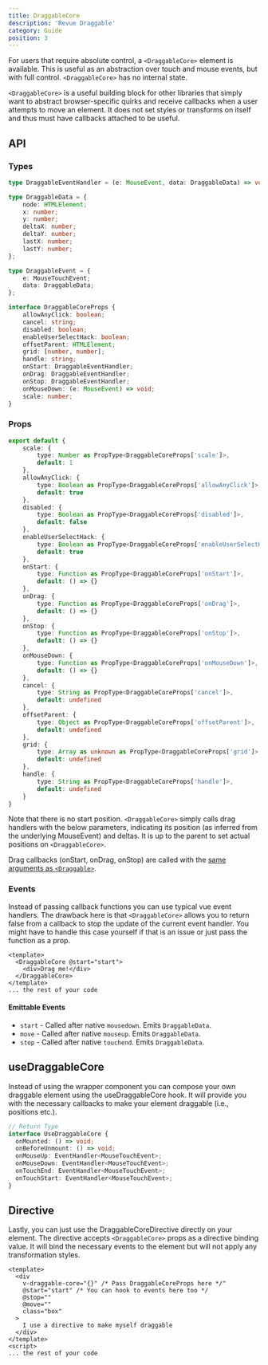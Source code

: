 ```yaml
---
title: DraggableCore
description: 'Revue Draggable'
category: Guide
position: 3
---
```


For users that require absolute control, a `<DraggableCore>` element is available. 
This is useful as an abstraction over touch and mouse events, but with full control.
`<DraggableCore>` has no internal state.

`<DraggableCore>` is a useful building block for other libraries that simply want to abstract browser-specific quirks and receive callbacks when a user attempts to move an element. 
It does not set styles or transforms on itself and thus must have callbacks attached to be useful.

## API

### Types

```ts
type DraggableEventHandler = (e: MouseEvent, data: DraggableData) => void | false;

type DraggableData = {
    node: HTMLElement;
    x: number;
    y: number;
    deltaX: number;
    deltaY: number;
    lastX: number;
    lastY: number;
};

type DraggableEvent = {
    e: MouseTouchEvent;
    data: DraggableData;
};

interface DraggableCoreProps {
    allowAnyClick: boolean;
    cancel: string;
    disabled: boolean;
    enableUserSelectHack: boolean;
    offsetParent: HTMLElement;
    grid: [number, number];
    handle: string;
    onStart: DraggableEventHandler;
    onDrag: DraggableEventHandler;
    onStop: DraggableEventHandler;
    onMouseDown: (e: MouseEvent) => void;
    scale: number;
}
```

### Props

```ts
export default {
    scale: {
        type: Number as PropType<DraggableCoreProps['scale']>,
        default: 1
    },
    allowAnyClick: {
        type: Boolean as PropType<DraggableCoreProps['allowAnyClick']>,
        default: true
    },
    disabled: {
        type: Boolean as PropType<DraggableCoreProps['disabled']>,
        default: false
    },
    enableUserSelectHack: {
        type: Boolean as PropType<DraggableCoreProps['enableUserSelectHack']>,
        default: true
    },
    onStart: {
        type: Function as PropType<DraggableCoreProps['onStart']>,
        default: () => {}
    },
    onDrag: {
        type: Function as PropType<DraggableCoreProps['onDrag']>,
        default: () => {}
    },
    onStop: {
        type: Function as PropType<DraggableCoreProps['onStop']>,
        default: () => {}
    },
    onMouseDown: {
        type: Function as PropType<DraggableCoreProps['onMouseDown']>,
        default: () => {}
    },
    cancel: {
        type: String as PropType<DraggableCoreProps['cancel']>,
        default: undefined
    },
    offsetParent: {
        type: Object as PropType<DraggableCoreProps['offsetParent']>,
        default: undefined
    },
    grid: {
        type: Array as unknown as PropType<DraggableCoreProps['grid']>,
        default: undefined
    },
    handle: {
        type: String as PropType<DraggableCoreProps['handle']>,
        default: undefined
    }
}
```
<alert>

Note that there is no start position.
`<DraggableCore>` simply calls drag handlers with the below parameters,
indicating its position (as inferred from the underlying MouseEvent) and deltas.
It is up to the parent to set actual positions on `<DraggableCore>`.

</alert>

Drag callbacks (onStart, onDrag, onStop) are called with the [same arguments as `<Draggable>`](/draggable).

### Events

Instead of passing callback functions you can use typical vue event handlers.
The drawback here is that `<DraggableCore>` allows you to return false from a callback to stop the update of the current event handler.
You might have to handle this case yourself if that is an issue or just pass the function as a prop.

```vue
<template>
  <DraggableCore @start="start">
    <div>Drag me!</div>
  </DraggableCore>
</template>
... the rest of your code

```

#### Emittable Events

* `start` - Called after native `mousedown`. Emits `DraggableData`.
* `move` - Called after native `mouseup`. Emits `DraggableData`.
* `stop` - Called after native `touchend`. Emits `DraggableData`.


## useDraggableCore
Instead of using the wrapper component you can compose your own
draggable element using the useDraggableCore hook.
It will provide you with the necessary callbacks to make your element draggable (i.e., positions etc.).

```ts
// Return Type
interface UseDraggableCore {
  onMounted: () => void;
  onBeforeUnmount: () => void;
  onMouseUp: EventHandler<MouseTouchEvent>;
  onMouseDown: EventHandler<MouseTouchEvent>;
  onTouchEnd: EventHandler<MouseTouchEvent>;
  onTouchStart: EventHandler<MouseTouchEvent>;
}
```

## Directive
Lastly, you can just use the DraggableCoreDirective directly on your element.
The directive accepts `<DraggableCore>` props as a directive binding value.
It will bind the necessary events to the element but will not apply any transformation styles.

```vue {}[App.vue]
<template>
  <div 
    v-draggable-core="{}" /* Pass DraggableCoreProps here */" 
    @start="start" /* You can hook to events here too */
    @stop=""
    @move=""
    class="box"
  >
    I use a directive to make myself draggable
  </div>
</template>
<script>
... the rest of your code
```
